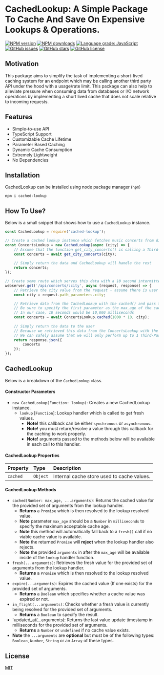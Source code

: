 # CachedLookup: A Simple Package To Cache And Save On Expensive Lookups & Operations.

<div align="left">

[![NPM version](https://img.shields.io/npm/v/cached-lookup.svg?style=flat)](https://www.npmjs.com/package/cached-lookup)
[![NPM downloads](https://img.shields.io/npm/dm/cached-lookup.svg?style=flat)](https://www.npmjs.com/package/cached-lookup)
[![Language grade: JavaScript](https://img.shields.io/lgtm/grade/javascript/g/kartikk221/cached-lookup.svg?logo=lgtm&logoWidth=18)](https://lgtm.com/projects/g/kartikk221/cached-lookup/context:javascript)
[![GitHub issues](https://img.shields.io/github/issues/kartikk221/cached-lookup)](https://github.com/kartikk221/cached-lookup/issues)
[![GitHub stars](https://img.shields.io/github/stars/kartikk221/cached-lookup)](https://github.com/kartikk221/cached-lookup/stargazers)
[![GitHub license](https://img.shields.io/github/license/kartikk221/cached-lookup)](https://github.com/kartikk221/cached-lookup/blob/master/LICENSE)

</div>

## Motivation
This package aims to simplify the task of implementing a short-lived caching system for an endpoint which may be calling another third party API under the hood with a usage/rate limit. This package can also help to alleviate pressure when consuming data from databases or I/O network operations by implementing a short lived cache that does not scale relative to incoming requests.

## Features
- Simple-to-use API
- TypeScript Support
- Customizable Cache Lifetime
- Parameter Based Caching
- Dynamic Cache Consumption
- Extremely Lightweight
- No Dependencies

## Installation
CachedLookup can be installed using node package manager (`npm`)
```
npm i cached-lookup
```

## How To Use?
Below is a small snippet that shows how to use a `CachedLookup` instance.

```javascript
const CachedLookup = require('cached-lookup');

// Create a cached lookup instance which fetches music concerts from different cities on a specific date
const ConcertsLookup = new CachedLookup(async (city) => {
    // Assume that the function get_city_concerts() is calling a Third-Party API which has a rate limit
    const concerts = await get_city_concerts(city);
    
    // Simply return the data and CachedLookup will handle the rest
    return concerts;
});

// Create some route which serves this data with a 10 second intermittent cache
webserver.get('/api/concerts/:city', async (request, response) => {
    // Retrieve the city value from the request - assume there is user validation done on this here
    const city = request.path_parameters.city;

    // Retrieve data from the CachedLookup with the cached() and pass the city in the call to the lookup handler
    // Be sure to specify the first parameter as the max_age of the cached value in milliseconds
    // In our case, 10 seconds would be 10,000 milliseconds
    const concerts = await ConcertsLookup.cached(1000 * 10, city);
    
    // Simply return the data to the user
    // Because we retrieved this data from the ConcertsLookup with the cached() method
    // We can safely assume that we will only perform up to 1 Third-Party API request per city every 10 seconds
    return response.json({
        concerts
    });
});
```

## CachedLookup
Below is a breakdown of the `CachedLookup` class.

#### Constructor Parameters
* `new CachedLookup(Function: lookup)`: Creates a new CachedLookup instance.
  * `lookup` [`Function`]: Lookup handler which is called to get fresh values.
    * **Note!** this callback can be either `synchronous` or `asynchronous`.
    * **Note!** you must return/resolve a value through this callback for the caching to work properly.
    * **Note!** arguments passed to the methods below will be available in each call to this handler.

#### CachedLookup Properties
| Property  | Type     | Description                |
| :-------- | :------- | :------------------------- |
| `cached`   | `Object`    | Internal cache store used to cache values.   |

#### CachedLookup Methods
* `cached(Number: max_age, ...arguments)`: Returns the cached value for the provided set of arguments from the lookup handler.
    * **Returns** a `Promise` which is then resolved to the lookup resolved value.
    * **Note** parameter `max_age` should be a `Number` in `milliseconds` to specify the maximum acceptable cache age.
    * **Note** this method will automatically fall back to a `fresh()` call if no viable cache value is available.
    * **Note** the returned `Promise` will **reject** when the lookup handler also rejects.
    * **Note** the provided `arguments` in after the `max_age` will be available inside of the `lookup` handler function.
* `fresh(...arguments)`: Retrieves the fresh value for the provided set of arguments from the lookup handler.
  * **Returns** a `Promise` which is then resolved to the lookup resolved value.   
* `expire(...arguments)`: Expires the cached value (If one exists) for the provided set of arguments.
  * **Returns** a `Boolean` which specifies whether a cache value was expired or not.
* `in_flight(...arguments)`: Checks whether a fresh value is currently being resolved for the provided set of arguments.
  * **Returns** a `Boolean` to specify the result.
* `updated_at(...arguments): Returns the last value update timestamp in milliseconds for the provided set of arguments.
    * **Returns** a `Number` or `undefined` if no cache value exists.
* **Note** the `...arguments` are **optional** but must be of the following types: `Boolean`, `Number`, `String` or an `Array` of these types.

## License
[MIT](./LICENSE)
